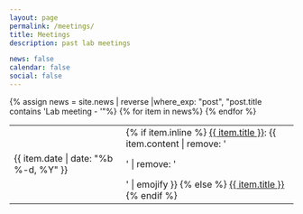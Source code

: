 ```yaml
---
layout: page
permalink: /meetings/
title: Meetings
description: past lab meetings

news: false
calendar: false
social: false
---
```

<table class="meetings">
{% assign news = site.news | reverse |where_exp: "post", "post.title contains 'Lab meeting - '"%}
{% for item in news%}
  <tr>
    <td class="date">{{ item.date | date: "%b %-d, %Y" }}</td>
    <td class="announcement">
      {% if item.inline %}
          <a class="news-title" href="{{ item.url | prepend: site.baseurl }}">{{ item.title }}</a>:
        {{ item.content | remove: '<p>' | remove: '</p>' | emojify }}
      {% else %}
        <a class="news-title" href="{{ item.url | prepend: site.baseurl }}">{{ item.title }}</a>
      {% endif %}
    </td>
  </tr>
{% endfor %}
</table>
